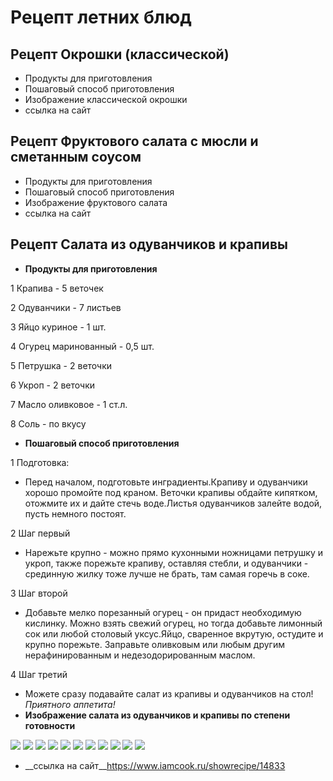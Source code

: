 # Рецепт летних блюд
## Рецепт Окрошки (классической)
* Продукты для приготовления
* Пошаговый способ приготовления
* Изображение классической окрошки
* ссылка на сайт
## Рецепт Фруктового салата с мюсли и сметанным соусом
* Продукты для приготовления
* Пошаговый способ приготовления
* Изображение фруктового салата
* ссылка на сайт
## Рецепт Салата из одуванчиков и крапивы
* __Продукты для приготовления__

1 Крапива - 5 веточек

2 Одуванчики - 7 листьев

3 Яйцо куриное - 1 шт.

4 Огурец маринованный - 0,5 шт.

5 Петрушка - 2 веточки

6 Укроп - 2 веточки

7 Масло оливковое - 1 ст.л.

8 Соль - по вкусу

* __Пошаговый способ приготовления__

1 Подготовка:
* Перед началом, подготовьте инградиенты.Крапиву и одуванчики хорошо промойте под краном. Веточки крапивы обдайте кипятком, отожмите их и дайте стечь воде.Листья одуванчиков залейте водой, пусть немного постоят.

2 Шаг первый
* Нарежьте крупно - можно прямо кухонными ножницами петрушку и укроп, также порежьте крапиву, оставляя стебли, и одуванчики - срединную жилку тоже лучше не брать, там самая горечь в соке.

3 Шаг второй 
* Добавьте мелко порезанный огурец - он придаст необходимую кислинку. Можно взять свежий огурец, но тогда добавьте лимонный сок или любой столовый уксус.Яйцо, сваренное вкрутую, остудите и крупно порежьте. Заправьте оливковым или любым другим нерафинированным и недезодорированным маслом.

4 Шаг третий
* Можете сразу подавайте салат из крапивы и одуванчиков на стол! _Приятного аппетита!_
* __Изображение салата из одуванчиков и крапивы по степени готовности__

![](S.jpg)
![](S1.jpg)
![](S2.jpg)
![](S3.jpg)
![](S4.jpg)
![](S5.jpg)
![](S6.jpg)
![](S7.jpg)
![](S8.jpg)
![](S9.jpg)
![](S10.jpg)

* __ссылка на сайт__https://www.iamcook.ru/showrecipe/14833
